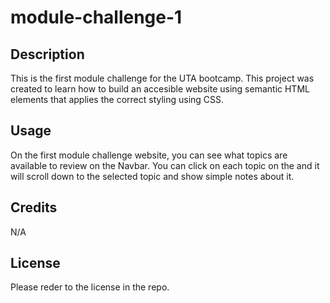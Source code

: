 # module-challenge-1

## Description

This is the first module challenge for the UTA bootcamp. This project was created to learn how to build an accesible website using semantic HTML elements that applies the correct styling using CSS. 

## Usage 

On the first module challenge website, you can see what topics are available to review on the Navbar. You can click on each topic on the and it will scroll down to the selected topic and show simple notes about it. 

## Credits

N/A

## License 

Please reder to the license in the repo. 